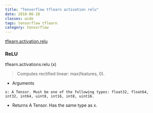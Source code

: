 ```yaml
---
title: "Tensorflow tflearn activation relu"
date: 2018-06-28
classes: wide
tags: tensorflow tflearn
category: tensorflow
---
```


[tflearn.activation.relu](http://tflearn.org/activations/)


### ReLU

tflearn.activations.relu (x)

> Computes rectified linear: max(features, 0).

- Arguments
```
x: A Tensor. Must be one of the following types: float32, float64, int32, int64, uint8, int16, int8, uint16.
```

- Returns
  A Tensor. Has the same type as x.